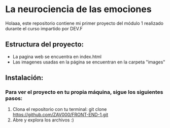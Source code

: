 # La neurociencia de las emociones

Holaaa, este repositorio contiene mi primer proyecto del módulo 1 realizado durante el curso impartido por DEV.F

## Estructura del proyecto:
- La pagina web se encuentra en index.html
- Las imagenes usadas en la página se encuentran en la carpeta "images"

## Instalación:
### Para ver el proyecto en tu propia máquina, sigue los siguientes pasos:
1. Clona el repositorio con tu terminal:
          git clone https://github.com/ZAV000/FRONT-END-1.git
2. Abre y explora los archivos :)
